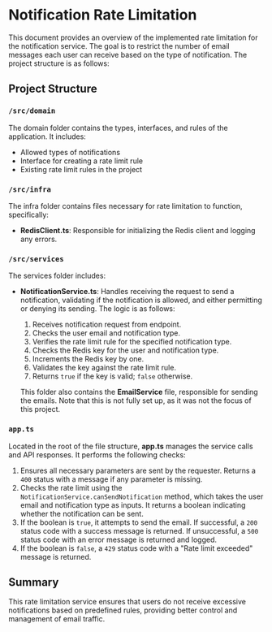 # Notification Rate Limitation

This document provides an overview of the implemented rate limitation for the notification service. The goal is to restrict the number of email messages each user can receive based on the type of notification. The project structure is as follows:

## Project Structure

### `/src/domain`

The domain folder contains the types, interfaces, and rules of the application. It includes:

- Allowed types of notifications
- Interface for creating a rate limit rule
- Existing rate limit rules in the project

### `/src/infra`

The infra folder contains files necessary for rate limitation to function, specifically:

- **RedisClient.ts**: Responsible for initializing the Redis client and logging any errors.

### `/src/services`

The services folder includes:

- **NotificationService.ts**: Handles receiving the request to send a notification, validating if the notification is allowed, and either permitting or denying its sending. The logic is as follows:

  1. Receives notification request from endpoint.
  2. Checks the user email and notification type.
  3. Verifies the rate limit rule for the specified notification type.
  4. Checks the Redis key for the user and notification type.
  5. Increments the Redis key by one.
  6. Validates the key against the rate limit rule.
  7. Returns `true` if the key is valid; `false` otherwise.

  This folder also contains the **EmailService** file, responsible for sending the emails. Note that this is not fully set up, as it was not the focus of this project.

### `app.ts`

Located in the root of the file structure, **app.ts** manages the service calls and API responses. It performs the following checks:

1. Ensures all necessary parameters are sent by the requester. Returns a `400` status with a message if any parameter is missing.
2. Checks the rate limit using the `NotificationService.canSendNotification` method, which takes the user email and notification type as inputs. It returns a boolean indicating whether the notification can be sent.
3. If the boolean is `true`, it attempts to send the email. If successful, a `200` status code with a success message is returned. If unsuccessful, a `500` status code with an error message is returned and logged.
4. If the boolean is `false`, a `429` status code with a "Rate limit exceeded" message is returned.

## Summary

This rate limitation service ensures that users do not receive excessive notifications based on predefined rules, providing better control and management of email traffic.
